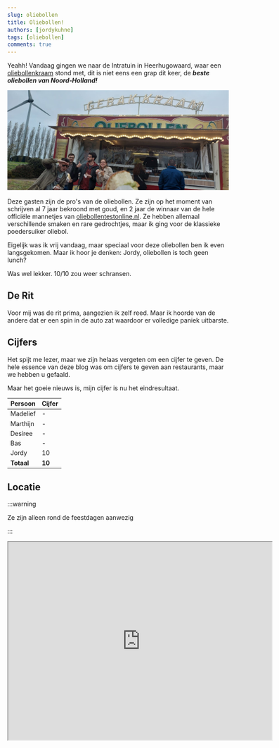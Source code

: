 ```yaml
---
slug: oliebollen
title: Oliebollen!
authors: [jordykuhne]
tags: [oliebollen]
comments: true
---
```


Yeahh! Vandaag gingen we naar de Intratuin in Heerhugowaard, waar een [oliebollenkraam](https://oliebollenkraamheerhugowaard.nl/) stond met, dit is niet eens een grap dit keer, de _**beste oliebollen van Noord-Holland!**_

![oliebollenkraam](thumbnail.jpg)

<!-- truncate -->

Deze gasten zijn de pro's van de oliebollen. Ze zijn op het moment van schrijven al 7 jaar bekroond met goud, en 2 jaar de winnaar van de hele officiële mannetjes van [oliebollentestonline.nl](https://www.oliebollentestonline.nl/). Ze hebben allemaal verschillende smaken en rare gedrochtjes, maar ik ging voor de klassieke poedersuiker oliebol.

Eigelijk was ik vrij vandaag, maar speciaal voor deze oliebollen ben ik even langsgekomen.
Maar ik hoor je denken: Jordy, oliebollen is toch geen lunch?

Was wel lekker. 10/10 zou weer schransen.

## De Rit

Voor mij was de rit prima, aangezien ik zelf reed.
Maar ik hoorde van de andere dat er een spin in de auto zat waardoor er volledige paniek uitbarste.

## Cijfers

Het spijt me lezer, maar we zijn helaas vergeten om een cijfer te geven.
De hele essence van deze blog was om cijfers te geven aan restaurants, maar we hebben u gefaald.

Maar het goeie nieuws is, mijn cijfer is nu het eindresultaat.

| Persoon  | Cijfer |
|----------|--------|
| Madelief | -      |
| Marthijn | -      |
| Desiree  | -      |
| Bas      | -      |
| Jordy    | 10     |
|**Totaal**|**10**  |

## Locatie

:::warning

Ze zijn alleen rond de feestdagen aanwezig

:::

<iframe src="https://www.google.com/maps/embed?pb=!1m18!1m12!1m3!1d2420.923620949906!2d4.7911340776276585!3d52.64329292709273!2m3!1f0!2f0!3f0!3m2!1i1024!2i768!4f13.1!3m3!1m2!1s0x47cf5664aa497aa7%3A0xd18b73265b91e41c!2sIntratuin%20Heerhugowaard%20B.V.!5e0!3m2!1snl!2snl!4v1734561926160!5m2!1snl!2snl" width="600" height="450" allowfullscreen="" loading="lazy" referrerpolicy="no-referrer-when-downgrade"></iframe>
